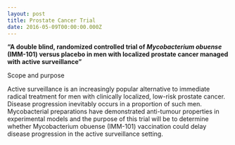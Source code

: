 ```yaml
---
layout: post
title: Prostate Cancer Trial
date: 2016-05-09T00:00:00.000Z
---
```



**“A double blind, randomized controlled trial of *Mycobacterium obuense* (IMM-101) versus placebo in men with localized prostate cancer managed with active surveillance”**

Scope and purpose

Active surveillance is an increasingly popular alternative to immediate radical treatment for men with clinically localized, low-risk prostate cancer. Disease progression inevitably occurs in a proportion of such men. Mycobacterial preparations have demonstrated anti-tumour properties in experimental models and the purpose of this trial will be to determine whether Mycobacterium obuense (IMM-101) vaccination could delay disease progression in the active surveillance setting.